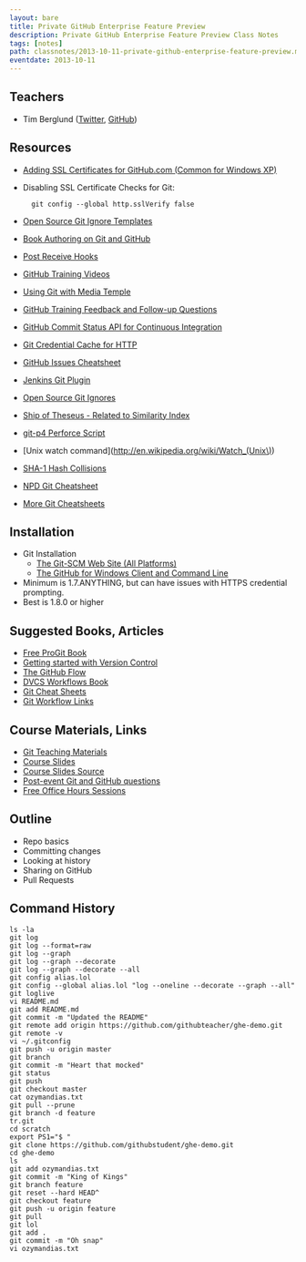 ```yaml
---
layout: bare
title: Private GitHub Enterprise Feature Preview
description: Private GitHub Enterprise Feature Preview Class Notes
tags: [notes]
path: classnotes/2013-10-11-private-github-enterprise-feature-preview.md
eventdate: 2013-10-11
---
```


## Teachers
* Tim Berglund ([Twitter](http://twitter.com/tlberglund), [GitHub](https://github.com/tlberglund))

## Resources

* [Adding SSL Certificates for GitHub.com (Common for Windows XP)](http://stackoverflow.com/questions/3777075/https-github-access/4454754#4454754)
* Disabling SSL Certificate Checks for Git:

        git config --global http.sslVerify false
* [Open Source Git Ignore Templates](https://github.com/github/gitignore)
* [Book Authoring on Git and GitHub](http://teach.github.com/articles/book-authoring-using-git-and-github/)
* [Post Receive Hooks](https://help.github.com/articles/post-receive-hooks)
* [GitHub Training Videos](http://training.github.com/resources/videos/)
* [Using Git with Media Temple](http://carl-topham.com/theblog/post/using-git-media-temple/)
* [GitHub Training Feedback and Follow-up Questions](https://github.com/githubtraining/feedback/issues?state=open)
* [GitHub Commit Status API for Continuous Integration](https://github.com/blog/1227-commit-status-api)
* [Git Credential Cache for HTTP](http://teach.github.com/articles/lesson-git-credential-cache/)
* [GitHub Issues Cheatsheet](http://teach.github.com/articles/github-issues-cheatsheet/)
* [Jenkins Git Plugin](https://wiki.jenkins-ci.org/display/JENKINS/Git+Plugin)
* [Open Source Git Ignores](https://github.com/github/gitignore)
* [Ship of Theseus - Related to Similarity Index](http://en.wikipedia.org/wiki/Ship_of_Theseus)
* [git-p4 Perforce Script](http://answers.perforce.com/articles/KB_Article/Git-P4)
* [Unix watch command](http://en.wikipedia.org/wiki/Watch_(Unix\))
* [SHA-1 Hash Collisions](http://git-scm.com/book/ch6-1.html#A-SHORT-NOTE-ABOUT-SHA-1)
* [NPD Git Cheatsheet](http://ndpsoftware.com/git-cheatsheet.html)
* [More Git Cheatsheets](http://teach.github.com/articles/git-cheatsheets/)

## Installation
* Git Installation
    * [The Git-SCM Web Site (All Platforms)](http://git-scm.com)
    * [The GitHub for Windows Client and Command Line](http://windows.github.com)
* Minimum is 1.7.ANYTHING, but can have issues with HTTPS credential prompting.
* Best is 1.8.0 or higher

## Suggested Books, Articles
* [Free ProGit Book](http://git-scm.com/book)
* [Getting started with Version Control](http://teach.github.com/articles/lesson-new-to-version-control/)
* [The GitHub Flow](http://scottchacon.com/2011/08/31/github-flow.html)
* [DVCS Workflows Book](https://github.com/zkessin/dvcs-workflows)
* [Git Cheat Sheets](http://teach.github.com/articles/git-cheatsheets/)
* [Git Workflow Links](https://pinboard.in/u:matthew.mccullough/t:git+workflow)

## Course Materials, Links
* [Git Teaching Materials](http://teach.github.com)
* [Course Slides](http://teach.github.com/presentations/)
* [Course Slides Source](https://github.com/github/teach.github.com/tree/gh-pages/presentations)
* [Post-event Git and GitHub questions](https://github.com/githubtraining/feedback/)
* [Free Office Hours Sessions](http://training.github.com/web/free-classes/)

## Outline
* Repo basics
* Committing changes
* Looking at history
* Sharing on GitHub
* Pull Requests


## Command History
    ls -la
    git log
    git log --format=raw
    git log --graph
    git log --graph --decorate
    git log --graph --decorate --all
    git config alias.lol
    git config --global alias.lol "log --oneline --decorate --graph --all"
    git loglive
    vi README.md
    git add README.md
    git commit -m "Updated the README"
    git remote add origin https://github.com/githubteacher/ghe-demo.git
    git remote -v
    vi ~/.gitconfig
    git push -u origin master
    git branch
    git commit -m "Heart that mocked"
    git status
    git push
    git checkout master
    cat ozymandias.txt
    git pull --prune
    git branch -d feature
    tr.git
    cd scratch
    export PS1="$ "
    git clone https://github.com/githubstudent/ghe-demo.git
    cd ghe-demo
    ls
    git add ozymandias.txt
    git commit -m "King of Kings"
    git branch feature
    git reset --hard HEAD^
    git checkout feature
    git push -u origin feature
    git pull
    git lol
    git add .
    git commit -m "Oh snap"
    vi ozymandias.txt




